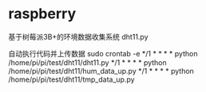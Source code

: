# raspberry
基于树莓派3B+的环境数据收集系统
dht11.py

自动执行代码并上传数据
sudo crontab -e
*/1 * * * * python /home/pi/pi/test/dht11/dht11.py
*/1 * * * * python /home/pi/pi/test/dht11/hum_data_up.py
*/1 * * * * python /home/pi/pi/test/dht11/tmp_data_up.py
